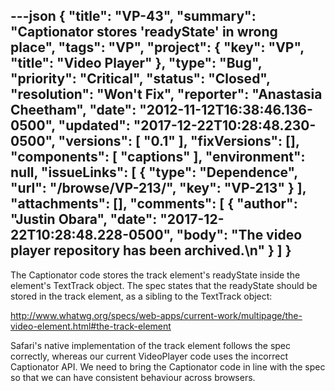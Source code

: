 ---json
{
  "title": "VP-43",
  "summary": "Captionator stores 'readyState' in wrong place",
  "tags": "VP",
  "project": {
    "key": "VP",
    "title": "Video Player"
  },
  "type": "Bug",
  "priority": "Critical",
  "status": "Closed",
  "resolution": "Won't Fix",
  "reporter": "Anastasia Cheetham",
  "date": "2012-11-12T16:38:46.136-0500",
  "updated": "2017-12-22T10:28:48.230-0500",
  "versions": [
    "0.1"
  ],
  "fixVersions": [],
  "components": [
    "captions"
  ],
  "environment": null,
  "issueLinks": [
    {
      "type": "Dependence",
      "url": "/browse/VP-213/",
      "key": "VP-213"
    }
  ],
  "attachments": [],
  "comments": [
    {
      "author": "Justin Obara",
      "date": "2017-12-22T10:28:48.228-0500",
      "body": "The video player repository has been archived.\n"
    }
  ]
}
---
The Captionator code stores the track element's readyState inside the element's TextTrack object. The spec states that the readyState should be stored in the track element, as a sibling to the TextTrack object:

<http://www.whatwg.org/specs/web-apps/current-work/multipage/the-video-element.html#the-track-element>

Safari's native implementation of the track element follows the spec correctly, whereas our current VideoPlayer code uses the incorrect Captionator API. We need to bring the Captionator code in line with the spec so that we can have consistent behaviour across browsers.

        